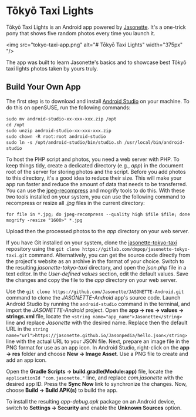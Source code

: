 # Tōkyō Taxi Lights

 Tōkyō Taxi Lights is an Android app powered by [Jasonette](https://jasonette.com/). It's a one-trick pony that shows five random photos every time you launch it.
 
 <img src="tokyo-taxi-app.png" alt="# Tōkyō Taxi Lights" width="375px" "/>
 
 The app was built to learn Jasonette's basics and to showcase best Tōkyō taxi lights photos taken by yours truly.

## Build Your Own App

The first step is to download and install [Android Studio](https://developer.android.com/studio/index.html) on your machine. To do this on openSUSE, run the following commands:

```
sudo mv android-studio-xx-xxx-xxx.zip /opt
cd /opt
sudo unzip android-studio-xx-xxx-xxx.zip
sudo chown -R root:root android-studio
sudo ln -s /opt/android-studio/bin/studio.sh /usr/local/bin/android-studio
```

To host the PHP script and photos, you need a web server with PHP. To keep things tidy, create a dedicated directory (e.g., *app*) in the document root of the server for storing photos and the script. Before you add photos to this directory, it's a good idea to reduce their size. This will make your app run faster and reduce the amount of data that needs to be transferred. You can use the [jpeg-recompress](https://github.com/danielgtaylor/jpeg-archive) and mogrify tools to do this. With these two tools installed on your system, you can use the following command to recompress or resize all *.jpg* files in the current directory:

```
for file in *.jpg; do jpeg-recompress --quality high $file $file; done
mogrify -resize "1600>" *.jpg
```
Upload then the processed photos to the *app* directory on your web server.

If you have Git installed on your system, clone the [jasonette-tokyo-taxi](https://gitlab.com/dmpop/jasonette-tokyo-taxi) repository using the `git clone https://gitlab.com/dmpop/jasonette-tokyo-taxi.git` command. Alternatively, you can get the source code directly from the project's website as an archive in the format of your choice. Switch to the resulting *jasonette-tokyo-taxi* directory, and open the *json.php* file in a text editor. In the *User-defined values* section, edit the default values. Save the changes and copy the file to the *app* directory on your web server.

Use the `git clone https://github.com/Jasonette/JASONETTE-Android.git` command to clone the *JASONETTE-Android* app's source code. Launch Android Studio by running the `android-studio` command in the terminal, and import the *JASONETTE-Android* project. Open the **app &rarr; res &rarr; values &rarr; strings.xml** file, locate the `<string name="app_name">Jasonette</string>` line and replace *Jasonette* with the desired name. Replace then the default URL in the `string name="url">https://jasonette.github.io/Jasonpedia/hello.json</string>` line with the actual URL to your JSON file. Next, prepare an image file in the PNG format for use as an app icon. In Android Studio, right-click on the **app &rarr; res** folder and choose **New &rarr; Image Asset**. Use a PNG file to create and add an app icon.

Open the **Gradle Scripts &rarr; build.gradle(Module:app)** file, locate the `applicationId "com.jasonette."` line, and replace *com.jasonette* with the desired app ID. Press the **Sync Now** link to synchronize the changes. Now, choose **Build &rarr; Build APK(s)** to build the app.

To install the resulting *app-debug.apk* package on an Android device, switch to **Settings &rarr; Security** and enable the **Unknown Sources** option.
